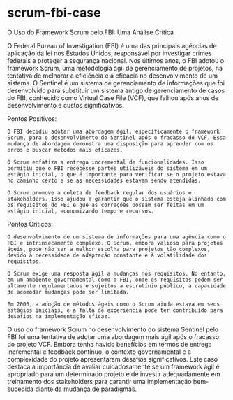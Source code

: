 # scrum-fbi-case

O Uso do Framework Scrum pelo FBI: Uma Análise Crítica

O Federal Bureau of Investigation (FBI) é uma das principais agências de aplicação da lei nos Estados Unidos, responsável por investigar crimes federais e proteger a segurança nacional. Nos últimos anos, o FBI adotou o framework Scrum, uma metodologia ágil de gerenciamento de projetos, na tentativa de melhorar a eficiência e a eficácia no desenvolvimento de um sistema. O Sentinel é um sistema de gerenciamento de informações que foi desenvolvido para substituir um sistema antigo de gerenciamento de casos do FBI, conhecido como Virtual Case File (VCF), que falhou após anos de desenvolvimento e custos significativos.

Pontos Positivos:
    
    O FBI decidiu adotar uma abordagem ágil, especificamente o framework Scrum, para o desenvolvimento do Sentinel após o fracasso do VCF. Essa mudança de abordagem demonstra uma disposição para aprender com os erros e buscar métodos mais eficazes.

    O Scrum enfatiza a entrega incremental de funcionalidades. Isso permitiu que o FBI recebesse partes utilizáveis do sistema em um estágio inicial, o que é importante para verificar se o projeto estava no caminho certo e se as necessidades estavam sendo atendidas.

    O Scrum promove a coleta de feedback regular dos usuários e stakeholders. Isso ajudou a garantir que o sistema esteja alinhado com os requisitos do FBI e que as correções possam ser feitas em um estágio inicial, economizando tempo e recursos.

Pontos Críticos:

    O desenvolvimento de um sistema de informações para uma agência como o FBI é intrinsecamente complexo. O Scrum, embora valioso para projetos ágeis, pode não ser a melhor escolha para projetos tão complexos, devido à necessidade de adaptação constante e à volatilidade dos requisitos.

    O Scrum exige uma resposta ágil a mudanças nos requisitos. No entanto, em um ambiente governamental como o FBI, onde os requisitos podem ser altamente regulamentados e sujeitos a escrutínio público, a capacidade de acomodar mudanças pode ser limitada.

    Em 2006, a adoção de métodos ágeis como o Scrum ainda estava em seus estágios iniciais, e a falta de experiência pode ter contribuído para desafios na implementação eficaz.

O uso do framework Scrum no desenvolvimento do sistema Sentinel pelo FBI foi uma tentativa de adotar uma abordagem mais ágil após o fracasso do projeto VCF. Embora tenha havido benefícios em termos de entrega incremental e feedback contínuo, o contexto governamental e a complexidade do projeto apresentaram desafios significativos. Este caso destaca a importância de avaliar cuidadosamente se um framework ágil é apropriado para um determinado projeto e de investir adequadamente em treinamento dos stakeholders para garantir uma implementação bem-sucedida diante da mudança de paradigmas.
